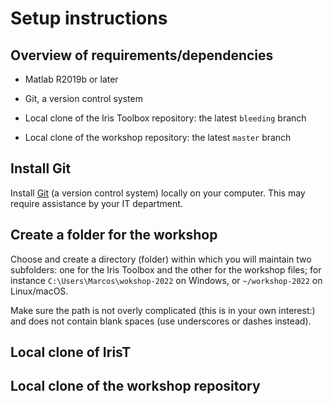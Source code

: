 # Setup instructions

## Overview of requirements/dependencies

* Matlab R2019b or later

* Git, a version control system

* Local clone of the Iris Toolbox repository: the latest `bleeding` branch

* Local clone of the workshop repository: the latest `master` branch


## Install Git

Install [Git](https://git-scm.com) (a version control system) locally on
your computer. This may require assistance by your IT department.

## Create a folder for the workshop

Choose and create a directory (folder) within which you will maintain two subfolders: one for the Iris
Toolbox and the other for the workshop files; for instance `C:\Users\Marcos\wokshop-2022` on Windows, or
`~/workshop-2022` on Linux/macOS.

Make sure the path is not overly complicated (this is in your own
interest:) and does not contain blank spaces (use underscores or dashes
instead).


## Local clone of IrisT



## Local clone of the workshop repository

